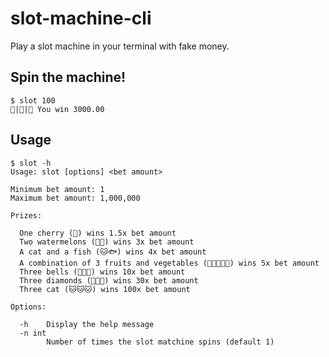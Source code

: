 # slot-machine-cli

Play a slot machine in your terminal with fake money.

## Spin the machine!

```shell
$ slot 100
💎|💎|💎 You win 3000.00
```

## Usage

```shell
$ slot -h
Usage: slot [options] <bet amount>

Minimum bet amount: 1
Maximum bet amount: 1,000,000

Prizes:

  One cherry (🍒) wins 1.5x bet amount
  Two watermelons (🍉🍉) wins 3x bet amount
  A cat and a fish (🐱🐟) wins 4x bet amount
  A combination of 3 fruits and vegetables (🍒🍋🍊🍇🍉) wins 5x bet amount
  Three bells (🔔🔔🔔) wins 10x bet amount
  Three diamonds (💎💎💎) wins 30x bet amount
  Three cat (🐱🐱🐱) wins 100x bet amount

Options:

  -h    Display the help message
  -n int
        Number of times the slot matchine spins (default 1)
```
